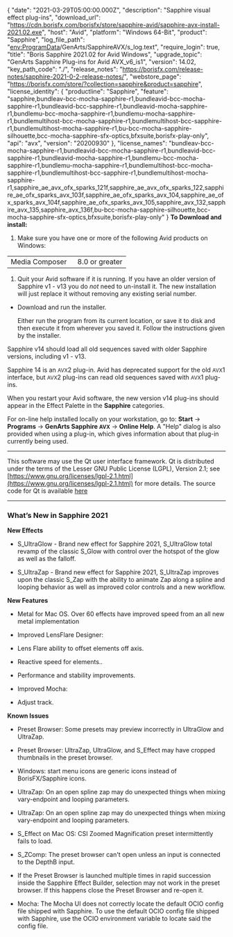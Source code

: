 {
  "date": "2021-03-29T05:00:00.000Z",
  "description": "Sapphire visual effect plug-ins",
  "download_url": "https://cdn.borisfx.com/borisfx/store/sapphire-avid/sapphire-avx-install-2021.02.exe",
  "host": "Avid",
  "platform": "Windows 64-Bit",
  "product": "Sapphire",
  "log_file_path": "<env:ProgramData>/GenArts/SapphireAVX/s_log.text",
  "require_login": true,
  "title": "Boris Sapphire 2021.02 for Avid Windows",
  "upgrade_topic": "GenArts Sapphire Plug-ins for Avid AVX_v6_is1",
  "version": 14.02,
  "key_path_code": "./",
  "release_notes": "https://borisfx.com/release-notes/sapphire-2021-0-2-release-notes/",
  "webstore_page": "https://borisfx.com/store/?collection=sapphire&product=sapphire",
  "license_identity": {
    "productline": "Sapphire",
    "feature": "sapphire,bundleav-bcc-mocha-sapphire-r1,bundleavid-bcc-mocha-sapphire-r1,bundleavid-bcc-sapphire-r1,bundleavid-mocha-sapphire-r1,bundlemu-bcc-mocha-sapphire-r1,bundlemu-mocha-sapphire-r1,bundlemultihost-bcc-mocha-sapphire-r1,bundlemultihost-bcc-sapphire-r1,bundlemultihost-mocha-sapphire-r1,bu-bcc-mocha-sapphire-silhouette,bcc-mocha-sapphire-sfx-optics,bfxsuite,borisfx-play-only",
    "api": "avx",
    "version": "20200930" },
    "license_names": "bundleav-bcc-mocha-sapphire-r1,bundleavid-bcc-mocha-sapphire-r1,bundleavid-bcc-sapphire-r1,bundleavid-mocha-sapphire-r1,bundlemu-bcc-mocha-sapphire-r1,bundlemu-mocha-sapphire-r1,bundlemultihost-bcc-mocha-sapphire-r1,bundlemultihost-bcc-sapphire-r1,bundlemultihost-mocha-sapphire-r1,sapphire_ae_avx_ofx_sparks_121f,sapphire_ae_avx_ofx_sparks_122,sapphire_ae_ofx_sparks_avx_103f,sapphire_ae_ofx_sparks_avx_104,sapphire_ae_ofx_sparks_avx_104f,sapphire_ae_ofx_sparks_avx_105,sapphire_avx_132,sapphire_avx_135,sapphire_avx_136f,bu-bcc-mocha-sapphire-silhouette,bcc-mocha-sapphire-sfx-optics,bfxsuite,borisfx-play-only"
}
**To Download and install:**

1. Make sure you have one or more of the following Avid products on Windows:

<table border="0" cellpadding="0" cellspacing="0">

<tbody>

<tr>

<td>Media Composer  </td>

<td>8.0 or greater</td>

</tr>

</tbody>

</table>

1. Quit your Avid software if it is running. If you have an older version of Sapphire v1 - v13 you do _not_ need to un-install it. The new installation will just replace it without removing any existing serial number.

* Download and run the installer.

  Either run the program from its current location, or save it to disk and then execute it from wherever you saved it. Follow the instructions given by the installer.

Sapphire v14 should load all old sequences saved with older Sapphire versions, including v1 - v13.

Sapphire 14 is an <small>AVX</small>2 plug-in. Avid has deprecated support for the old <small>AVX</small>1 interface, but <small>AVX</small>2 plug-ins can read old sequences saved with <small>AVX</small>1 plug-ins.

When you restart your Avid software, the new version v14 plug-ins should appear in the Effect Palette in the **Sapphire** categories.

For on-line help installed locally on your workstation, go to: **Start** -> **Programs** -> **GenArts Sapphire <small>AVX</small>** -> **Online Help**. A "Help" dialog is also provided when using a plug-in, which gives information about that plug-in currently being used.

---

This software may use the Qt user interface framework. Qt is distributed under the terms of the Lesser GNU Public License (LGPL), Version 2.1; see [https://www.gnu.org/licenses/lgpl-2.1.html](https://www.gnu.org/licenses/lgpl-2.1.html) for more details. The source code for Qt is available [here](https://files.genarts.com/qt-everywhere-opensource-src-4.7.2.tar.gz)

<hr>


### What’s New in Sapphire 2021


**New Effects**

* S_UltraGlow - Brand new effect for Sapphire 2021, S_UltraGlow total revamp of the classic S_Glow with control over the hotspot of the glow as well as the falloff.

* S_UltraZap - Brand new effect for Sapphire 2021, S_UltraZap improves upon the classic S_Zap with the ability to animate Zap along a spline and looping behavior as well as improved color controls and a new workflow.


**New Features**

* Metal for Mac OS. Over 60 effects have improved speed from an all new metal implementation

* Improved LensFlare Designer:

* Lens Flare ability to offset elements off axis.

* Reactive speed for elements..

* Performance and stability improvements.

* Improved Mocha:

* Adjust track.


**Known Issues**

* Preset Browser: Some presets may preview incorrectly in UltraGlow and UltraZap.

* Preset Browser: UltraZap, UltraGlow, and S_Effect may have cropped thumbnails in the preset browser.

* Windows: start menu icons are generic icons instead of BorisFX/Sapphire icons.

* UltraZap: On an open spline zap may do unexpected things when mixing vary-endpoint and looping parameters.

* UltraZap: On an open spline zap may do unexpected things when mixing vary-endpoint and looping parameters.

* S_Effect on Mac OS: CSI Zoomed Magnification preset intermittently fails to load.

* S_ZComp: The preset browser can't open unless an input is connected to the DepthB input.

* If the Preset Browser is launched multiple times in rapid succession inside the Sapphire Effect Builder, selection may not work in the preset browser. If this happens close the Preset Browser and re-open it.

* Mocha: The Mocha UI does not correctly locate the default OCIO config file shipped with Sapphire. To use the default OCIO config file shipped with Sapphire, use the OCIO environment variable to locate said the config file.

